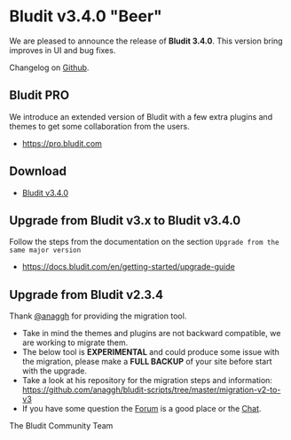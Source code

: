 # Bludit v3.4.0 "Beer"
<!-- date: 2018-11-10 08:00:00 -->
<!-- coverImage: https://source.unsplash.com/s2ryvZkG1Rk/1600x900 -->

We are pleased to announce the release of **Bludit 3.4.0**. This version bring improves in UI and bug fixes.

Changelog on [Github](https://github.com/bludit/bludit/releases/tag/3.4.0).

<!-- pagebreak -->

## Bludit PRO
We introduce an extended version of Bludit with a few extra plugins and themes to get some collaboration from the users.
- https://pro.bludit.com

## Download
- [Bludit v3.4.0](https://bludit.s3.nl-ams.scw.cloud/bludit-3-4-0.zip)

## Upgrade from Bludit v3.x to Bludit v3.4.0
Follow the steps from the documentation on the section `Upgrade from the same major version`
- https://docs.bludit.com/en/getting-started/upgrade-guide

## Upgrade from Bludit v2.3.4
Thank [@anaggh](https://github.com/anaggh) for providing the migration tool.

- Take in mind the themes and plugins are not backward compatible, we are working to migrate them.
- The below tool is **EXPERIMENTAL** and could produce some issue with the migration, please make a **FULL BACKUP** of your site before start with the upgrade.
- Take a look at his repository for the migration steps and information: https://github.com/anaggh/bludit-scripts/tree/master/migration-v2-to-v3
- If you have some question the [Forum](https://forum.bludit.org) is a good place or the [Chat](https://gitter.im/bludit/support).

The Bludit Community Team